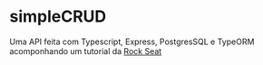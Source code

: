 # simpleCRUD

Uma API feita com Typescript, Express, PostgresSQL e TypeORM acomponhando um tutorial da [Rock Seat](https://www.youtube.com/watch?v=9AO2hZJsHrs&t=4511s)
